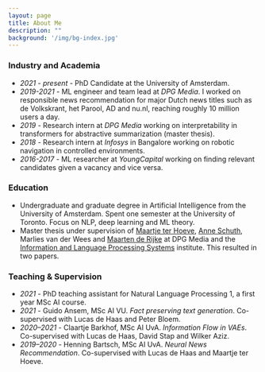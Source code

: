```yaml
---
layout: page
title: About Me
description: ""
background: '/img/bg-index.jpg'
---
```


### Industry and Academia
- *2021 - present -* PhD Candidate at the University of Amsterdam.
- *2019-2021 -* ML engineer and team lead at *DPG Media*. I worked on responsible news recommendation for major Dutch news titles such as de Volkskrant, het Parool, AD and nu.nl, reaching roughly 10 million users a day.
- *2019 -* Research intern at *DPG Media* working on interpretability in transformers for abstractive summarization (master thesis).
- *2018 -* Research intern at *Infosys* in Bangalore working on robotic navigation in controlled environments.  
- *2016-2017 -* ML researcher at *YoungCapital* working on finding relevant candidates given a vacancy and vice versa.

### Education 
- Undergraduate and graduate degree in Artificial Intelligence from the University of Amsterdam. Spent one semester at the University of Toronto. Focus on NLP, deep learning and ML theory.
- Master thesis under supervision of [Maartje ter Hoeve](https://maartjeth.github.io/), [Anne Schuth](https://www.anneschuth.nl/), Marlies van der Wees and [Maarten de Rijke](https://staff.fnwi.uva.nl/m.derijke/) at DPG Media and the [Information and Language Processing Systems](https://ilps.science.uva.nl/) institute. This resulted in two papers.

### Teaching & Supervision
- *2021* - PhD teaching assistant for Natural Language Processing 1, a first year MSc AI course.
- *2021* - Guido Ansem, MSc AI VU. *Fact preserving text generation*. Co-supervised with Lucas de Haas and Peter Bloem.
- *2020–2021* - Claartje Barkhof, MSc AI UvA. *Information Flow in VAEs*. Co-supervised with Lucas de Haas, David Stap and Wilker Aziz.
- *2019–2020* - Henning Bartsch, MSc AI UvA. *Neural News Recommendation*. Co-supervised with Lucas de Haas and Maartje ter Hoeve.